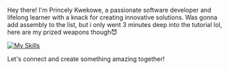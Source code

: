 Hey there! I'm Princely Kwekowe, a passionate software developer and lifelong learner with a knack for creating innovative solutions.
Was gonna add assembly to the list, but i only went 3 minutes deep into the tutorial lol, here are my prized weapons though😈

[![My Skills](https://skillicons.dev/icons?i=js,html,css,react,ts,nodejs,php,tailwind,git,github)](https://skillicons.dev)

Let's connect and create something amazing together!
<!---
PrincelyXD/PrincelyXD is a ✨ special ✨ repository because its `README.md` (this file) appears on your GitHub profile.
You can click the Preview link to take a look at your changes.
--->

